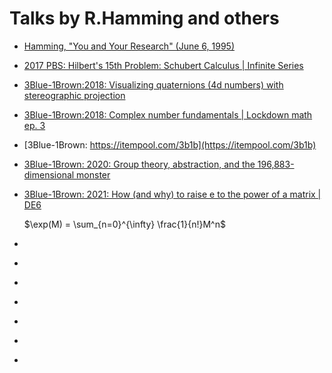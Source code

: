 # Talks by R.Hamming and others
* [Hamming, "You and Your Research" (June 6, 1995)](https://www.youtube.com/watch?v=a1zDuOPkMSw)<br>
* [2017 PBS: Hilbert's 15th Problem: Schubert Calculus | Infinite Series](https://www.youtube.com/watch?v=U8sq3BplCfI)<br>
* [3Blue-1Brown:2018: Visualizing quaternions (4d numbers) with stereographic projection](https://www.youtube.com/watch?v=d4EgbgTm0Bg)<br>
* [3Blue-1Brown:2018: Complex number fundamentals | Lockdown math ep. 3](https://www.youtube.com/watch?v=5PcpBw5Hbwo)<br>
* [3Blue-1Brown: https://itempool.com/3b1b](https://itempool.com/3b1b)<br>
* [3Blue-1Brown: 2020: Group theory, abstraction, and the 196,883-dimensional monster](https://www.youtube.com/watch?v=mH0oCDa74tE)<br>
* [3Blue-1Brown: 2021: How (and why) to raise e to the power of a matrix | DE6]()<br>

    $\exp(M) = \sum_{n=0}^{\infty} \frac{1}{n!}M^n$
      
* []()<br>
* []()<br>
* []()<br>
* []()<br>
* []()<br>
* []()<br>
* 

